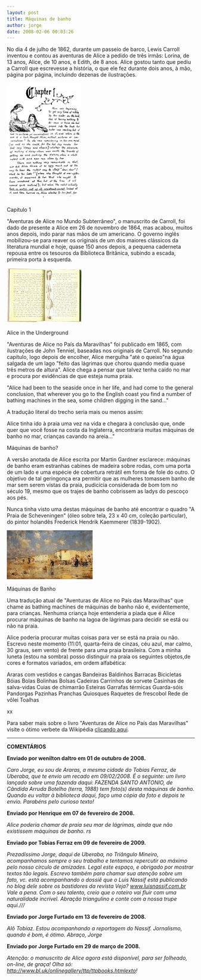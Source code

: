 ```yaml
---
layout: post
title: Máquinas de banho
author: jorge
date: 2008-02-06 00:03:26
---
```

No dia 4 de julho de 1862, durante um passeio de barco, Lewis Carroll inventou e contou as aventuras de Alice a pedido de três irmãs: Lorina, de 13 anos, Alice, de 10 anos, e Edith, de 8 anos. Alice gostou tanto que pediu a Carroll que escrevesse a história, o que ele fez durante dois anos, à mão, página por página, incluindo dezenas de ilustrações. 

![](/uploads/maquinas1.jpg)

Capítulo 1

"Aventuras de Alice no Mundo Subterrâneo", o manuscrito de Carroll, foi dado de presente a Alice em 26 de novembro de 1864, mas acabou, muitos anos depois, indo parar nas mãos de um americano. O governo inglês mobilizou-se para reaver os originais de um dos maiores clássicos da literatura mundial e hoje, quase 150 anos depois, a pequena caderneta repousa entre os tesouros da Biblioteca Britânica, subindo a escada, primeira porta à esquerda. 

![](/uploads/maquinas2.jpg)

Alice in the Underground

"Aventuras de Alice no País da Maravilhas" foi publicado em 1865, com ilustrações de John Tenniel, baseadas nos originais de Carroll. No segundo capítulo, logo depois de encolher, Alice mergulha "até o queixo"na água salgada de um lago "feito das lágrimas que chorou quando media quase três metros de altura". Alice chega a pensar que talvez tenha caído no mar e procura por evidências de que esteja numa praia.

"Alice had been to the seaside once in her life, and had come to the general conclusion, that wherever you go to the English coast you find a number of bathing machines in the sea, some children digging in the sand..."

A tradução literal do trecho seria mais ou menos assim:

Alice tinha ido à praia uma vez na vida e chegara à conclusão que, onde quer que você fosse na costa da Inglaterra, encontraria muitas máquinas de banho no mar, crianças cavando na areia..."

Máquinas de banho?

A versão anotada de Alice escrita por Martin Gardner esclarece: máquinas de banho eram estranhas cabines de madeira sobre rodas, com uma porta de um lado e uma espécie de cobertura retrátil em forma de fole do outro. O objetivo de tal geringonça era permitir que as mulheres tomassem banho de mar sem serem vistas da praia, pudicícia considerada de bom tom no século 19, mesmo que os trajes de banho cobrissem as ladys do pescoço aos pés.

Nunca tinha visto uma destas máquinas de banho até encontrar o quadro "A Praia de Scheveningen" (óleo sobre tela, 23 x 40 cm, coleção particular), do pintor holandês Frederick Hendrik Kaemmerer (1839-1902). 

![](/uploads/maquinas3.jpg)

Máquinas de Banho

Uma tradução atual de "Aventuras de Alice no País das Maravilhas" que chame as bathing machines de máquinas de banho não é, evidentemente, para crianças. Nenhuma criança hoje entenderia a piada que é Alice procurar máquinas de banho na lagoa de lágrimas para decidir se está ou não na praia.

Alice poderia procurar muitas coisas para ver se está na praia ou não. Escrevo neste momento (11:01, quarta-feira de cinzas, céu azul, mar calmo, 30 graus, sem vento) de frente para uma praia brasileira. Com a minha luneta (estou na sombra) posso distinguir na praia os seguintes objetos,de cores e formatos variados, em ordem alfabética:

Araras com vestidos e cangas
Bandeiras
Baldinhos
Barracas
Bicicletas
Bóias
Bolas
Bolinhas
Bolsas
Cadeiras
Carrinhos de sorvete
Casinhas de salva-vidas
Cuias de chimarrão
Esteiras
Garrafas térmicas
Guarda-sóis
Pandorgas
Pazinhas
Pranchas
Quiosques
Raquetes de frescobol
Rede de vôlei
Toalhas

xx

Para saber mais sobre o livro "Aventuras de Alice no País das Maravilhas" visite o ótimo verbete da Wikipédia [clicando aqui](https://en.wikipedia.org/wiki/Alice%27s_Adventures_in_Wonderland).

- - -

**C﻿OMENTÁRIOS**

**Enviado por wenilton daltro em 01 de outubro de 2008.**

*Caro Jorge, eu sou de Araras, a mesma cidade do Tobias Ferraz, de Uberaba, que te envio um recado em 09/02/2008. É o seguinte: um livro lançado sobre uma fazenda daqui: FAZENDA SANTO ANTONIO, de Cândida Arruda Botelho (terra, 1988) tem foto(s) desta máquinas de banho. Quando eu voltar à biblioteca daqui, faço uma cópia da foto e depois te envio. Parabéns pelo curioso texto!*

**Enviado por Henrique em 07 de fevereiro de 2008.**

*Alice poderia chamar de praia seu mar de lágrimas, ainda que não existissem máquinas de banho. rs*

**Enviado por Tobias Ferraz em 09 de fevereiro de 2009.**

*Prezadíssimo Jorge, daqui de Uberaba, no Triângulo Mineiro, acompanhamos sempre o seu trabalho e tentamos repercutir ao máximo pelo nosso círculo de amizades. Legal este espaço, e obrigado por mostrar textos tão legais. Escrevo também para chamar sua atenção sobre um fato, vc. está acompanhando o dossiê que o Luis Nassif está publicando no blog dele sobre os bastidores da revista Veja? www.luisnassif.com.br Vale a pena. Com o seu talento, creio que o roteiro vai fluir com uma naturalidade incrível. Abração triangulino e conte com a nossa trupe aqui.///*

**Enviado por Jorge Furtado em 13 de fevereiro de 2008.**

*Alô Tobiaz. Estou acompanhando a reportagem do Nassif. Jornalismo, quando é bom, é ótimo. Abraço, Jorge*

**Enviado por Jorge Furtado em 29 de março de 2008.**

*Atenção: o manuscrito de Alice agora está disponível, para ser folheado, on-line, de graça! Olha só: http://www.bl.uk/onlinegallery/ttp/ttpbooks.htmlexto!*
